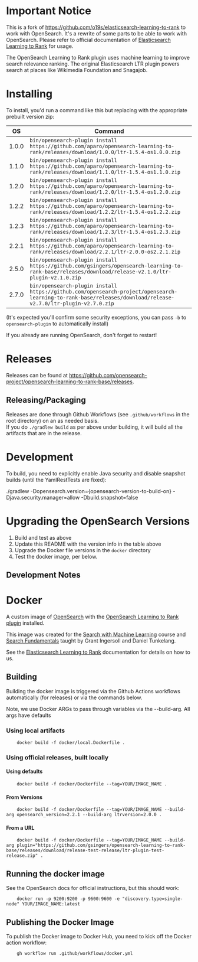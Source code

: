 # Important Notice

This is a fork of https://github.com/o19s/elasticsearch-learning-to-rank to work with OpenSearch. It's a rewrite of some parts to be able to work with OpenSearch. Please refer to official documentation of [Elasticsearch Learning to Rank](http://elasticsearch-learning-to-rank.readthedocs.io) for usage.

The OpenSearch Learning to Rank plugin uses machine learning to improve search relevance ranking. The original Elasticsearch LTR plugin powers search at places like Wikimedia Foundation and Snagajob.


# Installing

To install, you'd run a command like this but replacing with the appropriate prebuilt version zip:

| OS    | Command                                                                                                                                    |
|-------|--------------------------------------------------------------------------------------------------------------------------------------------|
| 1.0.0 | `bin/opensearch-plugin install https://github.com/aparo/opensearch-learning-to-rank/releases/download/1.0.0/ltr-1.5.4-os1.0.0.zip`         |
| 1.1.0 | `bin/opensearch-plugin install https://github.com/aparo/opensearch-learning-to-rank/releases/download/1.1.0/ltr-1.5.4-os1.1.0.zip`         |
| 1.2.0 | `bin/opensearch-plugin install https://github.com/aparo/opensearch-learning-to-rank/releases/download/1.2.0/ltr-1.5.4-os1.2.0.zip`         |
| 1.2.2 | `bin/opensearch-plugin install https://github.com/aparo/opensearch-learning-to-rank/releases/download/1.2.2/ltr-1.5.4-os1.2.2.zip`         |
| 1.2.3 | `bin/opensearch-plugin install https://github.com/aparo/opensearch-learning-to-rank/releases/download/1.2.3/ltr-1.5.4-os1.2.3.zip`         |
| 2.2.1 | `bin/opensearch-plugin install https://github.com/aparo/opensearch-learning-to-rank/releases/download/2.2.1/ltr-2.0.0-os2.2.1.zip`         |
| 2.5.0 | `bin/opensearch-plugin install https://github.com/gsingers/opensearch-learning-to-rank-base/releases/download/release-v2.1.0/ltr-plugin-v2.1.0.zip` |
| 2.7.0 | `bin/opensearch-plugin install https://github.com/opensearch-project/opensearch-learning-to-rank-base/releases/download/release-v2.7.0/ltr-plugin-v2.7.0.zip`

(It's expected you'll confirm some security exceptions, you can pass `-b` to `opensearch-plugin` to automatically install)

If you already are running OpenSearch, don't forget to restart!

# Releases

Releases can be found at https://github.com/opensearch-project/opensearch-learning-to-rank-base/releases.

## Releasing/Packaging

Releases are done through Github Workflows (see `.github/workflows` in the root directory) on an as needed basis.  
If you do `./gradlew build` as per above under building, it will build all the artifacts that are in the release.

# Development

To build, you need to explicitly enable Java security and disable snapshot builds (until the YamlRestTests are fixed):

./gradlew -Dopensearch.version={opensearch-version-to-build-on} -Djava.security.manager=allow -Dbuild.snapshot=false

# Upgrading the OpenSearch Versions

1. Build and test as above
2. Update this README with the version info in the table above
3. Upgrade the Docker file versions in the `docker` directory
4. Test the docker image, per below.

## Development Notes



# Docker

A custom image of [OpenSearch](https://hub.docker.com/r/opensearchproject/opensearch) with the [OpenSearch Learning to Rank plugin](https://github.com/gsingers/opensearch-learning-to-rank-base) installed.

This image was created for the [Search with Machine Learning](https://corise.com/course/search-with-machine-learning?utm_source=daniel) course and [Search Fundamentals](https://corise.com/course/search-fundamentals?utm_source=daniel) taught by Grant Ingersoll and Daniel Tunkelang.

See the [Elasticsearch Learning to Rank](https://elasticsearch-learning-to-rank.readthedocs.io/en/latest/index.html) documentation for details on how to us.

## Building

Building the docker image is triggered via the Github Actions workflows automatically (for releases) or via the commands below.

Note, we use Docker ARGs to pass through variables via the --build-arg.  All args have defaults

### Using local artifacts

        docker build -f docker/local.Dockerfile .

### Using official releases, built locally

#### Using defaults

        docker build -f docker/Dockerfile --tag=YOUR/IMAGE_NAME .

#### From Versions

        docker build -f docker/Dockerfile --tag=YOUR/IMAGE_NAME --build-arg opensearch_version=2.2.1 --build-arg ltrversion=2.0.0 .


#### From a URL

        docker build -f docker/Dockerfile --tag=YOUR/IMAGE_NAME --build-arg plugin="https://github.com/gsingers/opensearch-learning-to-rank-base/releases/download/release-test-release/ltr-plugin-test-release.zip" .


## Running the docker image

See the OpenSearch docs for official instructions, but this should work:

        docker run -p 9200:9200 -p 9600:9600 -e "discovery.type=single-node" YOUR/IMAGE_NAME:latest
                            

## Publishing the Docker Image
                                                
To publish the Docker image to Docker Hub, you need to kick off the Docker action workflow:

        gh workflow run .github/workflows/docker.yml         

